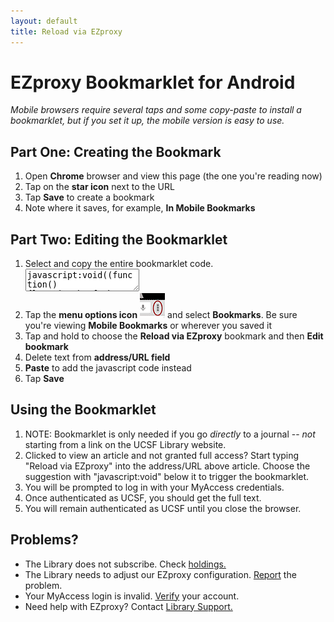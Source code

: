 ```yaml
---
layout: default
title: Reload via EZproxy
---
```


# EZproxy Bookmarklet for Android
*Mobile browsers require several taps and some copy-paste to install a bookmarklet, but if you set it up, the mobile version is easy to use.*

## Part One: Creating the Bookmark
1. Open **Chrome** browser and view this page (the one you're reading now)
2. Tap on the **star icon** next to the URL
3. Tap **Save** to create a bookmark
4. Note where it saves, for example, **In Mobile Bookmarks**

## Part Two: Editing the Bookmarklet
1. Select and copy the entire bookmarklet code.
	<textarea readonly="readonly">javascript:void((function(){location.href='https://ucsf.idm.oclc.org/login?qurl='+encodeURIComponent(location.href);})());</textarea>
2. Tap the **menu options icon** ![menu icon](img/android-menu-icon.png) and select **Bookmarks**. Be sure you're viewing **Mobile Bookmarks** or wherever you saved it
3. Tap and hold to choose the **Reload via EZproxy** bookmark and then **Edit bookmark**
4. Delete text from **address/URL field** 
5. **Paste** to add the javascript code instead
6. Tap **Save**

## Using the Bookmarklet
1. NOTE: Bookmarklet is only needed if you go *directly* to a journal -- *not* starting from a link on the UCSF Library website.
2. Clicked to view an article and not granted full access? Start typing "Reload via EZproxy" into the address/URL above article.  Choose the suggestion with "javascript:void" below it to trigger the bookmarklet. 
3. You will be prompted to log in with your MyAccess credentials.
4. Once authenticated as UCSF, you should get the full text.
5. You will remain authenticated as UCSF until you close the browser.

## Problems?
-	The Library does not subscribe. Check [holdings.](http://ucsf.worldcat.org/m/)
-	The Library needs to adjust our EZproxy configuration. [Report](http://m.ucsf.edu/#/library/help) the problem.
-	Your MyAccess login is invalid. [Verify](https://myaccess.ucsf.edu/) your account.
-	Need help with EZproxy? Contact [Library Support.](http://m.ucsf.edu/#/library/help)